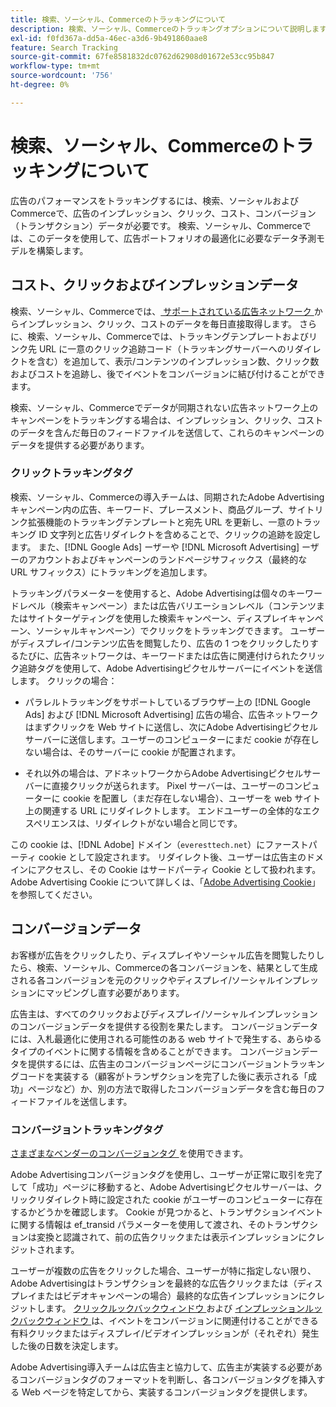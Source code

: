 ```yaml
---
title: 検索、ソーシャル、Commerceのトラッキングについて
description: 検索、ソーシャル、Commerceのトラッキングオプションについて説明します。
exl-id: f0fd367a-dd5a-46ec-a3d6-9b491860aae8
feature: Search Tracking
source-git-commit: 67fe8581832dc0762d62908d01672e53cc95b847
workflow-type: tm+mt
source-wordcount: '756'
ht-degree: 0%

---
```


# 検索、ソーシャル、Commerceのトラッキングについて

広告のパフォーマンスをトラッキングするには、検索、ソーシャルおよびCommerceで、広告のインプレッション、クリック、コスト、コンバージョン（トランザクション）データが必要です。 検索、ソーシャル、Commerceでは、このデータを使用して、広告ポートフォリオの最適化に必要なデータ予測モデルを構築します。

## コスト、クリックおよびインプレッションデータ

検索、ソーシャル、Commerceでは、[ サポートされている広告ネットワーク ](/help/search-social-commerce/introduction/supported-inventory.md) からインプレッション、クリック、コストのデータを毎日直接取得します。 さらに、検索、ソーシャル、Commerceでは、トラッキングテンプレートおよびリンク先 URL に一意のクリック追跡コード（トラッキングサーバーへのリダイレクトを含む）を追加して、表示/コンテンツのインプレッション数、クリック数およびコストを追跡し、後でイベントをコンバージョンに結び付けることができます。

検索、ソーシャル、Commerceでデータが同期されない広告ネットワーク上のキャンペーンをトラッキングする場合は、インプレッション、クリック、コストのデータを含んだ毎日のフィードファイルを送信して、これらのキャンペーンのデータを提供する必要があります。

### クリックトラッキングタグ

検索、ソーシャル、Commerceの導入チームは、同期されたAdobe Advertisingキャンペーン内の広告、キーワード、プレースメント、商品グループ、サイトリンク拡張機能のトラッキングテンプレートと宛先 URL を更新し、一意のトラッキング ID 文字列と広告リダイレクトを含めることで、クリックの追跡を設定します。 また、[!DNL Google Ads] ーザーや [!DNL Microsoft Advertising] ーザーのアカウントおよびキャンペーンのランドページサフィックス（最終的な URL サフィックス）にトラッキングを追加します。

トラッキングパラメーターを使用すると、Adobe Advertisingは個々のキーワードレベル（検索キャンペーン）または広告バリエーションレベル（コンテンツまたはサイトターゲティングを使用した検索キャンペーン、ディスプレイキャンペーン、ソーシャルキャンペーン）でクリックをトラッキングできます。 ユーザーがディスプレイ/コンテンツ広告を閲覧したり、広告の 1 つをクリックしたりするたびに、広告ネットワークは、キーワードまたは広告に関連付けられたクリック追跡タグを使用して、Adobe Advertisingピクセルサーバーにイベントを送信します。 クリックの場合：

* パラレルトラッキングをサポートしているブラウザー上の [!DNL Google Ads] および [!DNL Microsoft Advertising] 広告の場合、広告ネットワークはまずクリックを Web サイトに送信し、次にAdobe Advertisingピクセルサーバーに送信します。ユーザーのコンピューターにまだ cookie が存在しない場合は、そのサーバーに cookie が配置されます。

* それ以外の場合は、アドネットワークからAdobe Advertisingピクセルサーバーに直接クリックが送られます。 Pixel サーバーは、ユーザーのコンピューターに cookie を配置し（まだ存在しない場合）、ユーザーを web サイト上の関連する URL にリダイレクトします。 エンドユーザーの全体的なエクスペリエンスは、リダイレクトがない場合と同じです。

この cookie は、[!DNL Adobe] ドメイン（`everesttech.net`）にファーストパーティ cookie として設定されます。 リダイレクト後、ユーザーは広告主のドメインにアクセスし、その Cookie はサードパーティ Cookie として扱われます。 Adobe Advertising Cookie について詳しくは、「[Adobe Advertising Cookie](https://experienceleague.adobe.com/docs/core-services/interface/ec-cookies/cookies-advertising-cloud.html)」を参照してください。

## コンバージョンデータ

お客様が広告をクリックしたり、ディスプレイやソーシャル広告を閲覧したりしたら、検索、ソーシャル、Commerceの各コンバージョンを、結果として生成される各コンバージョンを元のクリックやディスプレイ/ソーシャルインプレッションにマッピングし直す必要があります。

広告主は、すべてのクリックおよびディスプレイ/ソーシャルインプレッションのコンバージョンデータを提供する役割を果たします。 コンバージョンデータには、入札最適化に使用される可能性のある web サイトで発生する、あらゆるタイプのイベントに関する情報を含めることができます。 コンバージョンデータを提供するには、広告主のコンバージョンページにコンバージョントラッキングコードを実装する（顧客がトランザクションを完了した後に表示される「成功」ページなど）か、別の方法で取得したコンバージョンデータを含む毎日のフィードファイルを送信します。

### コンバージョントラッキングタグ

[ さまざまなベンダーのコンバージョンタグ ](/help/search-social-commerce/tracking/conversion-tracking-about.md) を使用できます。

Adobe Advertisingコンバージョンタグを使用し、ユーザーが正常に取引を完了して「成功」ページに移動すると、Adobe Advertisingピクセルサーバーは、クリックリダイレクト時に設定された cookie がユーザーのコンピューターに存在するかどうかを確認します。 Cookie が見つかると、トランザクションイベントに関する情報は ef_transid パラメーターを使用して渡され、そのトランザクションは変換と認識されて、前の広告クリックまたは表示インプレッションにクレジットされます。

ユーザーが複数の広告をクリックした場合、ユーザーが特に指定しない限り、Adobe Advertisingはトランザクションを最終的な広告クリックまたは（ディスプレイまたはビデオキャンペーンの場合）最終的な広告インプレッションにクレジットします。 [ クリックルックバックウィンドウ ](/help/search-social-commerce/glossary.md#c-d) および [ インプレッションルックバックウィンドウ ](/help/search-social-commerce/glossary.md#i-j) は、イベントをコンバージョンに関連付けることができる有料クリックまたはディスプレイ/ビデオインプレッションが（それぞれ）発生した後の日数を決定します。

Adobe Advertising導入チームは広告主と協力して、広告主が実装する必要があるコンバージョンタグのフォーマットを判断し、各コンバージョンタグを挿入する Web ページを特定してから、実装するコンバージョンタグを提供します。
